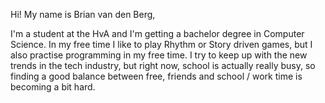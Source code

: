 Hi! My name is Brian van den Berg,

I'm a student at the HvA and I'm getting a bachelor degree in Computer Science.
In my free time I like to play Rhythm or Story driven games, but I also practise programming in my free time.
I try to keep up with the new trends in the tech industry, but right now, school is actually really busy, so finding a good balance between free, friends and school / work time is becoming a bit hard.
